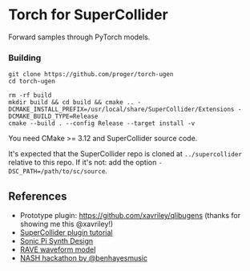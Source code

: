 # Torch for SuperCollider

Forward samples through PyTorch models.

### Building

```
git clone https://github.com/proger/torch-ugen
cd torch-ugen

rm -rf build
mkdir build && cd build && cmake .. -DCMAKE_INSTALL_PREFIX=/usr/local/share/SuperCollider/Extensions -DCMAKE_BUILD_TYPE=Release
cmake --build . --config Release --target install -v
```

You need CMake >= 3.12 and SuperCollider source code.

It's expected that the SuperCollider repo is cloned at `../supercollider` relative to this repo. If
it's not: add the option `-DSC_PATH=/path/to/sc/source`.

## References

- Prototype plugin: https://github.com/xavriley/qlibugens (thanks for showing me this @xavriley!)
- [SuperCollider plugin tutorial](https://scsynth.org/t/tutorial-supercollider-server-plugins-in-c/3449)
- [Sonic Pi Synth Design](https://github.com/sonic-pi-net/sonic-pi/blob/dev/SYNTH_DESIGN.md)
- [RAVE waveform model](https://github.com/caillonantoine/RAVE)
- [NASH hackathon by @benhayesmusic](https://twitter.com/benhayesmusic/status/1469344561352880130)
